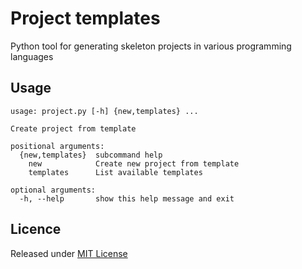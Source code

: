 # Project templates

Python tool for generating skeleton projects in various programming languages

## Usage

```
usage: project.py [-h] {new,templates} ...

Create project from template

positional arguments:
  {new,templates}  subcommand help
    new            Create new project from template
    templates      List available templates

optional arguments:
  -h, --help       show this help message and exit
```

## Licence

Released under [MIT License][licence]

[licence]: LICENSE
